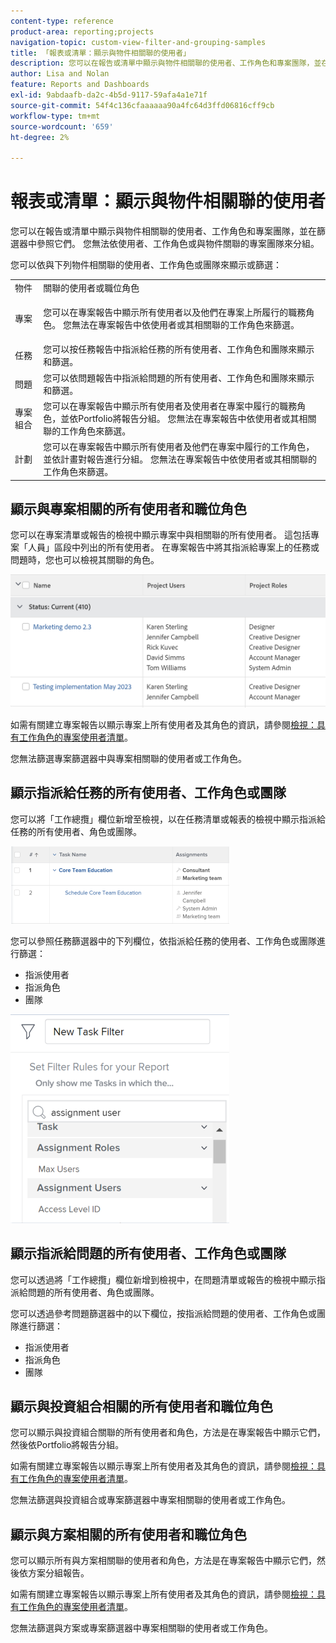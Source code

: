 ```yaml
---
content-type: reference
product-area: reporting;projects
navigation-topic: custom-view-filter-and-grouping-samples
title: 「報表或清單：顯示與物件相關聯的使用者」
description: 您可以在報告或清單中顯示與物件相關聯的使用者、工作角色和專案團隊，並在篩選器中參照它們。 您無法依使用者、工作角色或與物件關聯的專案團隊來分組。
author: Lisa and Nolan
feature: Reports and Dashboards
exl-id: 9abdaafb-da2c-4b5d-9117-59afa4a1e71f
source-git-commit: 54f4c136cfaaaaaa90a4fc64d3ffd06816cff9cb
workflow-type: tm+mt
source-wordcount: '659'
ht-degree: 2%

---
```


# 報表或清單：顯示與物件相關聯的使用者

您可以在報告或清單中顯示與物件相關聯的使用者、工作角色和專案團隊，並在篩選器中參照它們。 您無法依使用者、工作角色或與物件關聯的專案團隊來分組。

您可以依與下列物件相關聯的使用者、工作角色或團隊來顯示或篩選：

<table style="table-layout:auto"> 
 <col> 
 <col> 
 <tbody> 
  <tr> 
   <td role="rowheader">物件</td> 
   <td>關聯的使用者或職位角色</td> 
  </tr> 
  <tr> 
   <td role="rowheader">專案</td> 
   <td> <p>您可以在專案報告中顯示所有使用者以及他們在專案上所履行的職務角色。 您無法在專案報告中依使用者或其相關聯的工作角色來篩選。 </p> </td> 
  </tr> 
  <tr> 
   <td role="rowheader">任務</td> 
   <td>您可以按任務報告中指派給任務的所有使用者、工作角色和團隊來顯示和篩選。</td> 
  </tr> 
  <tr> 
   <td role="rowheader">問題</td> 
   <td>您可以依問題報告中指派給問題的所有使用者、工作角色和團隊來顯示和篩選。</td> 
  </tr> 
  <tr> 
   <td role="rowheader">專案組合</td> 
   <td>您可以在專案報告中顯示所有使用者及使用者在專案中履行的職務角色，並依Portfolio將報告分組。 您無法在專案報告中依使用者或其相關聯的工作角色來篩選。</td> 
  </tr> 
  <tr> 
   <td role="rowheader">計劃</td> 
   <td>您可以在專案報告中顯示所有使用者及他們在專案中履行的工作角色，並依計畫對報告進行分組。 您無法在專案報告中依使用者或其相關聯的工作角色來篩選。</td> 
  </tr> 
 </tbody> 
</table>

## 顯示與專案相關的所有使用者和職位角色

您可以在專案清單或報告的檢視中顯示專案中與相關聯的所有使用者。 這包括專案「人員」區段中列出的所有使用者。 在專案報告中將其指派給專案上的任務或問題時，您也可以檢視其關聯的角色。

![](assets/project-with-user-and-role-information-report-350x100.png)

如需有關建立專案報告以顯示專案上所有使用者及其角色的資訊，請參閱[檢視：具有工作角色的專案使用者清單](../../../reports-and-dashboards/reports/custom-view-filter-grouping-samples/view-project-user-list.md)。

您無法篩選專案篩選器中與專案相關聯的使用者或工作角色。

## 顯示指派給任務的所有使用者、工作角色或團隊

您可以將「工作總攬」欄位新增至檢視，以在任務清單或報表的檢視中顯示指派給任務的所有使用者、角色或團隊。

![](assets/assignments-field-task-view-350x124.png)

您可以參照任務篩選器中的下列欄位，依指派給任務的使用者、工作角色或團隊進行篩選：

* 指派使用者
* 指派角色
* 團隊

![](assets/assignment-users-roles-task-filter-350x334.png)

## 顯示指派給問題的所有使用者、工作角色或團隊

您可以透過將「工作總攬」欄位新增到檢視中，在問題清單或報告的檢視中顯示指派給問題的所有使用者、角色或團隊。

您可以透過參考問題篩選器中的以下欄位，按指派給問題的使用者、工作角色或團隊進行篩選：

* 指派使用者
* 指派角色
* 團隊

## 顯示與投資組合相關的所有使用者和職位角色

您可以顯示與投資組合關聯的所有使用者和角色，方法是在專案報告中顯示它們，然後依Portfolio將報告分組。

如需有關建立專案報告以顯示專案上所有使用者及其角色的資訊，請參閱[檢視：具有工作角色的專案使用者清單](../../../reports-and-dashboards/reports/custom-view-filter-grouping-samples/view-project-user-list.md)。

您無法篩選與投資組合或專案篩選器中專案相關聯的使用者或工作角色。

## 顯示與方案相關的所有使用者和職位角色

您可以顯示所有與方案相關聯的使用者和角色，方法是在專案報告中顯示它們，然後依方案分組報告。

如需有關建立專案報告以顯示專案上所有使用者及其角色的資訊，請參閱[檢視：具有工作角色的專案使用者清單](../../../reports-and-dashboards/reports/custom-view-filter-grouping-samples/view-project-user-list.md)。

您無法篩選與方案或專案篩選器中專案相關聯的使用者或工作角色。
